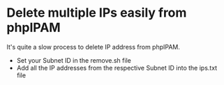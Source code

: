 # Delete multiple IPs easily from phpIPAM
It's quite a slow process to delete IP address from phpIPAM.

- Set your Subnet ID in the remove.sh file
- Add all the IP addresses from the respective Subnet ID into the ips.txt file

